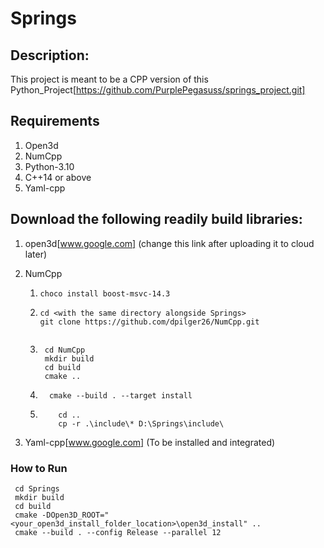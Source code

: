 # Springs

## Description:
This project is meant to be a CPP version of this Python_Project[https://github.com/PurplePegasuss/springs_project.git]


## Requirements
1. Open3d
2. NumCpp
3. Python-3.10
4. C++14 or above
5. Yaml-cpp


## Download the following readily build libraries:
1. open3d[www.google.com] (change this link after uploading it to cloud later)
2. NumCpp
  
    1.  
        ```shell
        choco install boost-msvc-14.3
       ```
  
   
     2. ```shell
        cd <with the same directory alongside Springs>
        git clone https://github.com/dpilger26/NumCpp.git
       
        ```
   
     3. ```shell
         cd NumCpp
         mkdir build
         cd build
         cmake ..

         ```
     4. 
        ```shell
          cmake --build . --target install
        ```
     5. ```shell
            cd ..
            cp -r .\include\* D:\Springs\include\
        ```   


3. Yaml-cpp[www.google.com] (To be installed and integrated)


### How to Run
   ```shell
    cd Springs
    mkdir build
    cd build
    cmake -DOpen3D_ROOT="<your_open3d_install_folder_location>\open3d_install" ..
    cmake --build . --config Release --parallel 12
  ```


